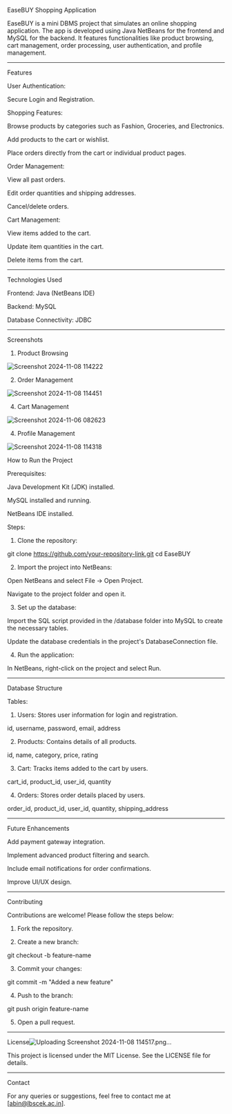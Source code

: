 EaseBUY Shopping Application

EaseBUY is a mini DBMS project that simulates an online shopping application. The app is developed using Java NetBeans for the frontend and MySQL for the backend. It features functionalities like product browsing, cart management, order processing, user authentication, and profile management.

---
Features

User Authentication:

Secure Login and Registration.

Shopping Features:

Browse products by categories such as Fashion, Groceries, and Electronics.

Add products to the cart or wishlist.

Place orders directly from the cart or individual product pages.


Order Management:

View all past orders.

Edit order quantities and shipping addresses.

Cancel/delete orders.


Cart Management:

View items added to the cart.

Update item quantities in the cart.

Delete items from the cart.



---

Technologies Used

Frontend: Java (NetBeans IDE)

Backend: MySQL

Database Connectivity: JDBC


---

Screenshots

1. Product Browsing


![Screenshot 2024-11-08 114222](https://github.com/user-attachments/assets/7fc5caab-e9b5-4760-84f1-58dc0aa02f2b)

2. Order Management

![Screenshot 2024-11-08 114451](https://github.com/user-attachments/assets/88d77d6d-07a4-476b-a2e1-d9e2fc6523d0)

4. Cart Management


![Screenshot 2024-11-06 082623](https://github.com/user-attachments/assets/c811dfc2-8223-4f21-b6d1-df7d9bd584f1)

4. Profile Management

![Screenshot 2024-11-08 114318](https://github.com/user-attachments/assets/c65d8803-d394-46ef-b143-617855642495)



How to Run the Project

Prerequisites:

Java Development Kit (JDK) installed.

MySQL installed and running.

NetBeans IDE installed.


Steps:

1. Clone the repository:

git clone https://github.com/your-repository-link.git
cd EaseBUY


2. Import the project into NetBeans:

Open NetBeans and select File -> Open Project.

Navigate to the project folder and open it.



3. Set up the database:

Import the SQL script provided in the /database folder into MySQL to create the necessary tables.

Update the database credentials in the project's DatabaseConnection file.



4. Run the application:

In NetBeans, right-click on the project and select Run.



---

Database Structure

Tables:

1. Users: Stores user information for login and registration.

id, username, password, email, address



2. Products: Contains details of all products.

id, name, category, price, rating



3. Cart: Tracks items added to the cart by users.

cart_id, product_id, user_id, quantity



4. Orders: Stores order details placed by users.

order_id, product_id, user_id, quantity, shipping_address



---

Future Enhancements

Add payment gateway integration.

Implement advanced product filtering and search.

Include email notifications for order confirmations.

Improve UI/UX design.


---

Contributing

Contributions are welcome! Please follow the steps below:

1. Fork the repository.


2. Create a new branch:

git checkout -b feature-name


3. Commit your changes:

git commit -m "Added a new feature"


4. Push to the branch:

git push origin feature-name


5. Open a pull request.




---

License![Uploading Screenshot 2024-11-08 114517.png…]()


This project is licensed under the MIT License. See the LICENSE file for details.


---

Contact

For any queries or suggestions, feel free to contact me at [abin@lbscek.ac.in].
